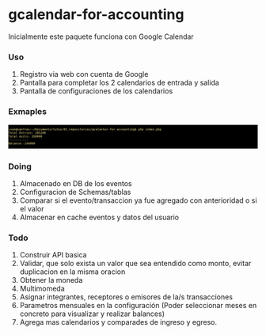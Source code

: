 # gcalendar-for-accounting
Inicialmente este paquete funciona con Google Calendar

### Uso
1. Registro via web con cuenta de Google
2. Pantalla para completar los 2 calendarios de entrada y salida
3. Pantalla de configuraciones de los calendarios

### Exmaples
![balance console](./images/balance-console.png)

### Doing
1. Almacenado en DB de los eventos
2. Configuracion de Schemas/tablas
3. Comparar si el evento/transaccion ya fue agregado con anterioridad o si el valor 
4. Almacenar en cache eventos y datos del usuario


### Todo
1. Construir API basica
2. Validar, que solo exista un valor que sea entendido como monto, evitar duplicacion en la misma oracion
3. Obtener la moneda
4. Multimomeda
5. Asignar integrantes, receptores o emisores de la/s transacciones
6. Parametros mensuales en la configuración (Poder seleccionar meses en concreto para visualizar y realizar balances)
7. Agrega mas calendarios y comparades de ingreso y egreso.
